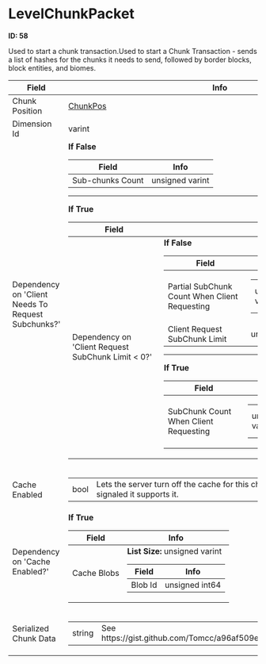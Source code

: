 # LevelChunkPacket

__ID: 58__

Used to start a chunk transaction.Used to start a Chunk Transaction - sends a list of hashes for the chunks it needs to send, followed by border blocks, block entities, and biomes.

<table><thead><tr><th>Field</th><th>Info</th></tr></thead><tbody>
<tr><td>Chunk Position</td><td><a href="../types/ChunkPos.md">ChunkPos</a></td></tr>
<tr><td>Dimension Id</td><td>varint</td></tr>
<tr><td>Dependency on 'Client Needs To Request Subchunks?'</td><td><b>If False</b><br>
  <table><thead><tr><th>Field</th><th>Info</th></tr></thead><tbody>
  <tr><td>Sub-chunks Count</td><td>unsigned varint</td></tr>
  </tbody></table><hr>
  <b>If True</b><br>
  <table><thead><tr><th>Field</th><th>Info</th></tr></thead><tbody>
  <tr><td>Dependency on 'Client Request SubChunk Limit < 0?'</td><td><b>If False</b><br>
    <table><thead><tr><th>Field</th><th>Info</th></tr></thead><tbody>
    <tr><td>Partial SubChunk Count When Client Requesting</td><td><table><tbody><tr><td>unsigned varint</td><td>Currently max unsigned 32-bit int</td></tr></tbody></table></td></tr>
    <tr><td>Client Request SubChunk Limit</td><td>unsigned short</td></tr>
    </tbody></table><hr>
    <b>If True</b><br>
    <table><thead><tr><th>Field</th><th>Info</th></tr></thead><tbody>
    <tr><td>SubChunk Count When Client Requesting</td><td><table><tbody><tr><td>unsigned varint</td><td>Currently max unsigned 32-bit int</td></tr></tbody></table></td></tr>
    </tbody></table></td></tr>
  </tbody></table></td></tr>
<tr><td>Cache Enabled</td><td><table><tbody><tr><td>bool</td><td>Lets the server turn off the cache for this chunk even if the Client signaled it supports it.</td></tr></tbody></table></td></tr>
<tr><td>Dependency on 'Cache Enabled?'</td><td><b>If True</b><br>
  <table><thead><tr><th>Field</th><th>Info</th></tr></thead><tbody>
  <tr><td>Cache Blobs</td><td><b>List Size:</b> unsigned varint
    <table><thead><tr><th>Field</th><th>Info</th></tr></thead><tbody>
    <tr><td>Blob Id</td><td>unsigned int64</td></tr>
    </tbody></table></td></tr>
  </tbody></table></td></tr>
<tr><td>Serialized Chunk Data</td><td><table><tbody><tr><td>string</td><td>See https://gist.github.com/Tomcc/a96af509e275b1af483b25c543cfbf37</td></tr></tbody></table></td></tr>
</tbody></table>